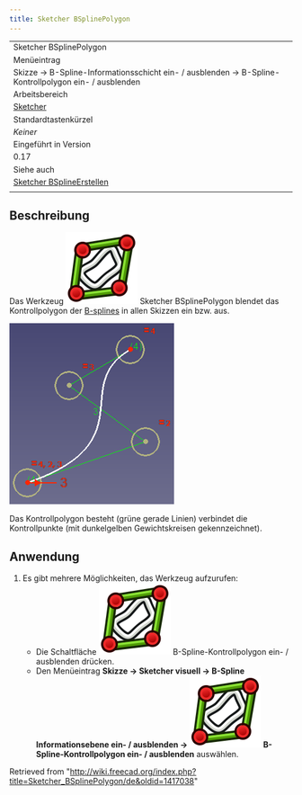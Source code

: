 ```yaml
---
title: Sketcher BSplinePolygon
---
```


|                                                                                                      |
| ---------------------------------------------------------------------------------------------------- |
| Sketcher BSplinePolygon                                                                              |
| Menüeintrag                                                                                          |
| Skizze → B-Spline-Informationsschicht ein- / ausblenden → B-Spline-Kontrollpolygon ein- / ausblenden |
| Arbeitsbereich                                                                                       |
| [Sketcher](/Sketcher_Workbench/de "Sketcher Workbench/de")                                           |
| Standardtastenkürzel                                                                                 |
| _Keiner_                                                                                             |
| Eingeführt in Version                                                                                |
| 0.17                                                                                                 |
| Siehe auch                                                                                           |
| [Sketcher BSplineErstellen](/Sketcher_CreateBSpline/de "Sketcher CreateBSpline/de")                  |
|                                                                                                      |

## Beschreibung

Das Werkzeug ![](/src/assets/images/Sketcher_BSplinePolygon.svg) Sketcher BSplinePolygon blendet das Kontrollpolygon der [B-splines](/B-Splines/de "B-Splines/de") in allen Skizzen ein bzw. aus.

![](/src/assets/images/Sketcher_B-spline_example01.png)

Das Kontrollpolygon besteht (grüne gerade Linien) verbindet die Kontrollpunkte (mit dunkelgelben Gewichtskreisen gekennzeichnet).

## Anwendung

1. Es gibt mehrere Möglichkeiten, das Werkzeug aufzurufen:
   - Die Schaltfläche ![](/src/assets/images/Sketcher_BSplinePolygon.svg) B-Spline-Kontrollpolygon ein- / ausblenden drücken.
   - Den Menüeintrag **Skizze → Sketcher visuell → B-Spline Informationsebene ein- / ausblenden → ![](/src/assets/images/Sketcher_BSplinePolygon.svg) B-Spline-Kontrollpolygon ein- / ausblenden** auswählen.

Retrieved from "<http://wiki.freecad.org/index.php?title=Sketcher_BSplinePolygon/de&oldid=1417038>"
